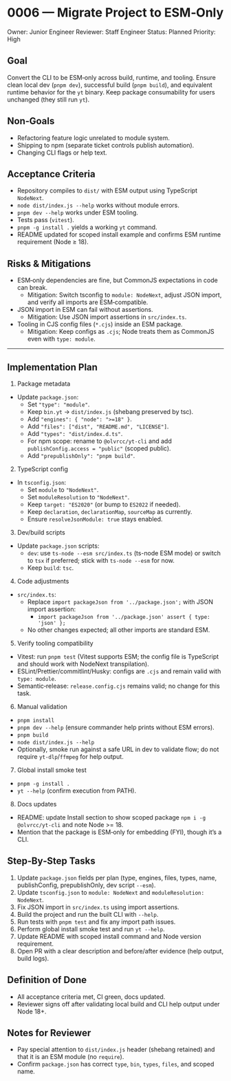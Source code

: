 # 0006 — Migrate Project to ESM‑Only

Owner: Junior Engineer
Reviewer: Staff Engineer
Status: Planned
Priority: High

## Goal

Convert the CLI to be ESM‑only across build, runtime, and tooling. Ensure clean local dev (`pnpm dev`), successful build (`pnpm build`), and equivalent runtime behavior for the `yt` binary. Keep package consumability for users unchanged (they still run `yt`).

## Non‑Goals

- Refactoring feature logic unrelated to module system.
- Shipping to npm (separate ticket controls publish automation).
- Changing CLI flags or help text.

## Acceptance Criteria

- Repository compiles to `dist/` with ESM output using TypeScript `NodeNext`.
- `node dist/index.js --help` works without module errors.
- `pnpm dev --help` works under ESM tooling.
- Tests pass (`vitest`).
- `pnpm -g install .` yields a working `yt` command.
- README updated for scoped install example and confirms ESM runtime requirement (Node ≥ 18).

## Risks & Mitigations

- ESM‑only dependencies are fine, but CommonJS expectations in code can break.
  - Mitigation: Switch tsconfig to `module: NodeNext`, adjust JSON import, and verify all imports are ESM‑compatible.
- JSON import in ESM can fail without assertions.
  - Mitigation: Use JSON import assertions in `src/index.ts`.
- Tooling in CJS config files (`*.cjs`) inside an ESM package.
  - Mitigation: Keep configs as `.cjs`; Node treats them as CommonJS even with `type: module`.

---

## Implementation Plan

1. Package metadata

- Update `package.json`:
  - Set `"type": "module"`.
  - Keep `bin.yt` -> `dist/index.js` (shebang preserved by tsc).
  - Add `"engines": { "node": ">=18" }`.
  - Add `"files": ["dist", "README.md", "LICENSE"]`.
  - Add `"types": "dist/index.d.ts"`.
  - For npm scope: rename to `@olvrcc/yt-cli` and add `publishConfig.access = "public"` (scoped public).
  - Add `"prepublishOnly": "pnpm build"`.

2. TypeScript config

- In `tsconfig.json`:
  - Set `module` to `"NodeNext"`.
  - Set `moduleResolution` to `"NodeNext"`.
  - Keep `target: "ES2020"` (or bump to `ES2022` if needed).
  - Keep `declaration`, `declarationMap`, `sourceMap` as currently.
  - Ensure `resolveJsonModule: true` stays enabled.

3. Dev/build scripts

- Update `package.json` scripts:
  - `dev`: use `ts-node --esm src/index.ts` (ts-node ESM mode) or switch to `tsx` if preferred; stick with `ts-node --esm` for now.
  - Keep `build`: `tsc`.

4. Code adjustments

- `src/index.ts`:
  - Replace `import packageJson from '../package.json';` with JSON import assertion:
    - `import packageJson from '../package.json' assert { type: 'json' };`
  - No other changes expected; all other imports are standard ESM.

5. Verify tooling compatibility

- Vitest: run `pnpm test` (Vitest supports ESM; the config file is TypeScript and should work with NodeNext transpilation).
- ESLint/Prettier/commitlint/Husky: configs are `.cjs` and remain valid with `type: module`.
- Semantic‑release: `release.config.cjs` remains valid; no change for this task.

6. Manual validation

- `pnpm install`
- `pnpm dev --help` (ensure commander help prints without ESM errors).
- `pnpm build`
- `node dist/index.js --help`
- Optionally, smoke run against a safe URL in dev to validate flow; do not require `yt-dlp`/`ffmpeg` for help output.

7. Global install smoke test

- `pnpm -g install .`
- `yt --help` (confirm execution from PATH).

8. Docs updates

- README: update Install section to show scoped package `npm i -g @olvrcc/yt-cli` and note Node >= 18.
- Mention that the package is ESM‑only for embedding (FYI), though it’s a CLI.

## Step‑By‑Step Tasks

1. Update `package.json` fields per plan (type, engines, files, types, name, publishConfig, prepublishOnly, dev script `--esm`).
2. Update `tsconfig.json` to `module: NodeNext` and `moduleResolution: NodeNext`.
3. Fix JSON import in `src/index.ts` using import assertions.
4. Build the project and run the built CLI with `--help`.
5. Run tests with `pnpm test` and fix any import path issues.
6. Perform global install smoke test and run `yt --help`.
7. Update README with scoped install command and Node version requirement.
8. Open PR with a clear description and before/after evidence (help output, build logs).

## Definition of Done

- All acceptance criteria met, CI green, docs updated.
- Reviewer signs off after validating local build and CLI help output under Node 18+.

## Notes for Reviewer

- Pay special attention to `dist/index.js` header (shebang retained) and that it is an ESM module (no `require`).
- Confirm `package.json` has correct `type`, `bin`, `types`, `files`, and scoped name.
